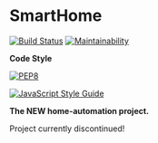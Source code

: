 # SmartHome 

[![Build Status](https://travis-ci.org/VeeBor/SmartHome.svg?branch=master)](https://travis-ci.org/VeeBor/SmartHome) 
[![Maintainability](https://api.codeclimate.com/v1/badges/b64bb42428558289eb6a/maintainability)](https://codeclimate.com/github/VeeBor/SmartHome/maintainability)

**Code Style**

[![PEP8](https://img.shields.io/badge/python-pep8-brightgreen.svg)](https://www.python.org/dev/peps/pep-0008/)

[![JavaScript Style Guide](https://cdn.rawgit.com/standard/standard/master/badge.svg)](https://github.com/standard/standard)

**The NEW home-automation project.** 

Project currently discontinued!
